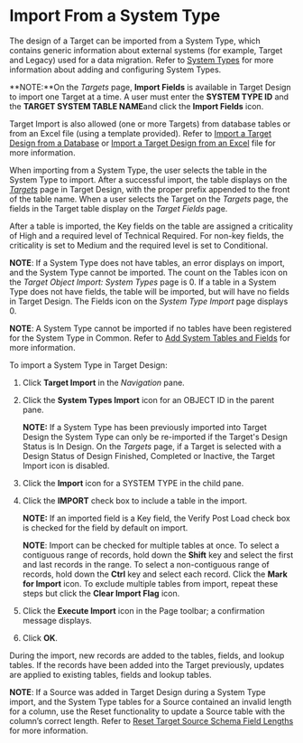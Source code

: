 # Import From a System Type

The design of a Target can be imported from a System Type, which
contains generic information about external systems (for example, Target
and Legacy) used for a data migration. Refer to [System
Types](../../../Platform/Common/Use_Cases/System_Types_Overview.htm) for
more information about adding and configuring System Types.

**NOTE:**On the *Targets* page, **Import Fields** is available in Target
Design to import one Target at a time. A user must enter the **SYSTEM
TYPE ID** and the **TARGET SYSTEM TABLE NAME**and click the **Import
Fields** icon.

Target Import is also allowed (one or more Targets) from database tables
or from an Excel file (using a template provided). Refer to [Import a
Target Design from a Database](Import_from_a_Database.htm) or [Import a
Target Design from an Excel](Import_from_an_Excel_File.htm) file for
more information.

When importing from a System Type, the user selects the table in the
System Type to import. After a successful import, the table displays on
the *[Targets](../Page_Desc/Targets_H_Design.htm)* page in Target
Design, with the proper prefix appended to the front of the table name.
When a user selects the Target on the *Targets* page, the fields in the
Target table display on the *Target Fields* page.

After a table is imported, the Key fields on the table are assigned a
criticality of High and a required level of Technical Required. For
non-key fields, the criticality is set to Medium and the required level
is set to Conditional.

<span style="font-weight: bold;">NOTE</span>: If a System Type does not
have tables, an error displays on import, and the System Type cannot be
imported. The count on the Tables icon on the
<span style="font-style: italic;">Target Object Import: System
Types</span> page is 0. If a table in a System Type does not have
fields, the table will be imported, but will have no fields in Target
Design. The Fields icon on the <span style="font-style: italic;">System
Type Import</span> page displays 0.

**NOTE**: A System Type cannot be imported if no tables have been
registered for the System Type in Common. Refer to [Add System Tables
and
Fields](../../../Platform/Common/Use_Cases/Add_System_Tables_and_Fields.htm)
for more information.

To import a System Type in Target Design:

1.  Click **Target Import** in the *Navigation* pane.

2.  Click the **System Types Import** icon for an OBJECT ID in the
    parent pane.
    
    <span style="text-indent: -.25in;font-weight: bold;">NOTE:</span> If
    a System Type has been previously imported into Target Design the
    System Type can only be re-imported if the Target's Design Status is
    In Design. On the *Targets* page, if a Target is selected with a
    Design Status of Design Finished, Completed or Inactive, the Target
    Import icon is disabled.

3.  Click the **Import** icon for a SYSTEM TYPE in the child pane.

4.  Click the **IMPORT** check box to include a table in the import.
    
    <span style="font-weight: bold;">NOTE:</span> If an imported field
    is a Key field, the Verify Post Load check box is checked for the
    field by default on import.
    
    **NOTE**: Import can be checked for multiple tables at once. To
    select a contiguous range of records, hold down the **Shift** key
    and select the first and last records in the range. To select a
    non-contiguous range of records, hold down the **Ctrl** key and
    select each record. Click the **Mark for Import** icon. To exclude
    multiple tables from import, repeat these steps but click the
    **Clear Import Flag** icon.

5.  Click the **Execute Import** icon in the Page toolbar; a
    confirmation message displays.

6.  Click **OK**.

During the import, new records are added to the tables, fields, and
lookup tables. If the records have been added into the Target
previously, updates are applied to existing tables, fields and lookup
tables.

**NOTE**: If a Source was added in Target Design during a System Type
import, and the System Type tables for a Source contained an invalid
length for a column, use the Reset functionality to update a Source
table with the column’s correct length. Refer to [Reset Target Source
Schema Field
Lengths](../../Map/Use_Cases/Reset_Target_Source_Schema_Field_Lengths.htm)
for more information.
